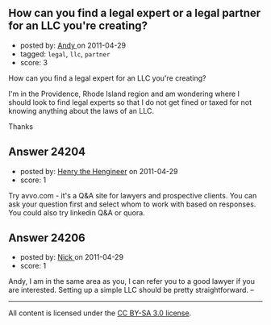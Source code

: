 ## How can you find a legal expert or a legal partner for an LLC you're creating?

- posted by: [Andy ](https://stackexchange.com/users/-1/10088-andy) on 2011-04-29
- tagged: `legal`, `llc`, `partner`
- score: 3

How can you find a legal expert for an LLC you're creating? 

I'm in the Providence, Rhode Island region and am wondering where I should look to find legal experts so that I do not get fined or taxed for not knowing anything about the laws of an LLC.

Thanks




## Answer 24204

- posted by: [Henry the Hengineer](https://stackexchange.com/users/-1/1692-henry-the-hengineer) on 2011-04-29
- score: 1

Try avvo.com - it's a Q&A site for lawyers and prospective clients. You can ask your question first and select whom to work with based on responses. You could also try linkedin Q&A or quora.


## Answer 24206

- posted by: [Nick ](https://stackexchange.com/users/-1/1502-nick) on 2011-04-29
- score: 1

Andy, I am in the same area as you, I can refer you to a good lawyer if you are interested. Setting up a simple LLC should be pretty straightforward. –



---

All content is licensed under the [CC BY-SA 3.0 license](https://creativecommons.org/licenses/by-sa/3.0/).
